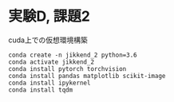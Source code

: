 # 実験D, 課題2
cuda上での仮想環境構築
```
conda create -n jikkend_2 python=3.6
conda activate jikkend_2
conda install pytorch torchvision
conda install pandas matplotlib scikit-image
conda install ipykernel
conda install tqdm
```
